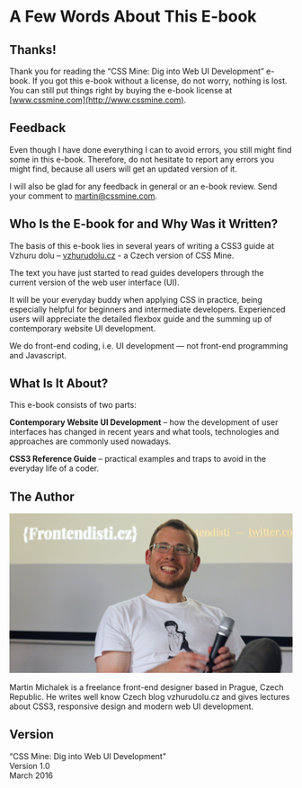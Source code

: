 A Few Words About This E-book
=======================

Thanks!
-------

Thank you for reading the “CSS Mine: Dig into Web UI Development” e-book. If
you got this e-book without a license, do not worry, nothing is lost. You can
still put things right by buying the e-book license at
[www.cssmine.com](http://www.cssmine.com).

Feedback
--------

Even though I have done everything I can to avoid errors, you still might find
some in this e-book. Therefore, do not hesitate to report any errors you might
find, because all users will get an updated version of it.

I will also be glad for any feedback in general or an e-book review. Send your
comment to [martin@cssmine.com](mailto:martin@cssmine.com).

Who Is the E-book for and Why Was it Written?
---------------------------------------------

The basis of this e-book lies in several years of writing a CSS3 guide at Vzhuru
dolu – [vzhurudolu.cz](http://www.vzhurudolu.cz/) - a Czech version of CSS Mine.

The text you have just started to read guides developers through the current
version of the web user interface (UI).

It will be your everyday buddy when applying CSS in practice, being especially
helpful for beginners and intermediate developers. Experienced users will
appreciate the detailed flexbox guide and the summing up of contemporary website
UI development.

We do front-end coding, i.e. UI development — not front-end programming and
Javascript.

What Is It About?
-----------------

This e-book consists of two parts:

**Contemporary Website UI Development** – how the development of user interfaces
has changed in recent years and what tools, technologies and approaches are
commonly used nowadays.

**CSS3 Reference Guide** – practical examples and traps to avoid in the everyday
life of a coder.

The Author
----------

![Martin Michalek](dist/images/original/autor.jpg)

Martin Michalek is a freelance front-end designer based in Prague, Czech Republic.
He writes well know Czech blog vzhurudolu.cz and gives lectures about CSS3,
responsive design and modern web UI development. 

Version
-------

“CSS Mine: Dig into Web UI Development”  
Version 1.0  
March 2016

